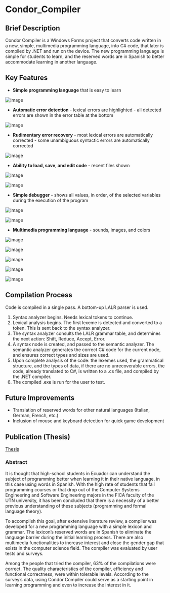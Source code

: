 # Condor_Compiler
## Brief Description
Condor Compiler is a Windows Forms project that converts code written in a new, simple, multimedia programming language, into C# code, that later is compiled by .NET and run on the device.  The new programming language is simple for students to learn, and the reserved words are in Spanish to better accommodate learning in another language.

## Key Features
- **Simple programming language** that is easy to learn

![image](https://user-images.githubusercontent.com/57734444/190204209-1ecab296-8c1e-443d-bcd9-920f0e2c0df1.png)

- **Automatic error detection** - lexical errors are highlighted - all detected errors are shown in the error table at the bottom

![image](https://user-images.githubusercontent.com/57734444/190204634-71de9153-47d6-4914-aad3-5cf68a61c599.png)

- **Rudimentary error recovery** - most lexical errors are automatically corrected - some unambiguous syntactic errors are automatically corrected

![image](https://user-images.githubusercontent.com/57734444/190205291-3eb7f378-3f57-4dd1-8512-92ae7cf76a73.png)

- **Ability to load, save, and edit code** - recent files shown

![image](https://user-images.githubusercontent.com/57734444/190205376-bd830d5e-4354-4e5d-88c9-d0d007af1b3a.png)

![image](https://user-images.githubusercontent.com/57734444/190205422-b0af2f89-aba1-4a1b-ae61-7dc6cafba2e5.png)

- **Simple debugger** - shows all values, in order, of the selected variables during the execution of the program

![image](https://user-images.githubusercontent.com/57734444/190206033-74114d04-9ff9-46eb-a815-b978d126c749.png)

![image](https://user-images.githubusercontent.com/57734444/190205959-e0187fb9-7782-43f9-aab7-41301932ad37.png)

- **Multimedia programming language** - sounds, images, and colors

![image](https://user-images.githubusercontent.com/57734444/190206527-e707e209-960b-4e5b-9035-c281eb7bea45.png)

![image](https://user-images.githubusercontent.com/57734444/190207002-f500e7d7-e56b-4293-9686-51d3d2f4e482.png)

![image](https://user-images.githubusercontent.com/57734444/190207104-682eaa48-67e9-4414-9d6a-d19125172ec9.png)

![image](https://user-images.githubusercontent.com/57734444/190207223-7353fb66-322f-4f1d-ac92-b2912dcf6b90.png)

![image](https://user-images.githubusercontent.com/57734444/190207346-0baa2ba8-b5aa-47bf-82fd-346f1d6dcd88.png)


## Compilation Process
Code is compiled in a single pass.  A bottom-up LALR parser is used.
1. Syntax analyzer begins.  Needs lexical tokens to continue.
2. Lexical analysis begins.  The first lexeme is detected and converted to a token.  This is sent back to the syntax analyzer.
3. The syntax analyzer consults the LALR grammar table, and determines the next action: Shift, Reduce, Accept, Error.
4. A syntax node is created, and passed to the semantic analyzer.  The semantic analyzer generates the correct C# code for the current node, and ensures correct types and sizes are used.
5. Upon complete analysis of the code: the lexemes used, the grammatical structure, and the types of data, if there are no unrecoverable errors, the code, already translated to C#, is written to a .cs file, and compiled by the .NET compiler.
6. The compiled .exe is run for the user to test.

## Future Improvements
- Translation of reserved words for other natural languages (Italian, German, French, etc.)
- Inclusion of mouse and keyboard detection for quick game development

## Publication (Thesis)
[Thesis](http://repositorio.utn.edu.ec/bitstream/123456789/12112/2/04%20ISC%20608%20TRABAJO%20GRADO.pdf)

### Abstract
It is thought that high-school students in Ecuador can understand the subject of programming better when learning it in their native language, in this case using words in Spanish.  With the high rate of students that fail programming courses or that drop out of the Computer Systems Engineering and Software Engineering majors in the FICA faculty of the UTN university, it has been concluded that there is a necessity of a better previous understanding of these subjects (programming and formal language theory).

To accomplish this goal, after extensive literature review, a compiler was developed for a new programming language with a simple lexicon and grammar.  The lexicon’s reserved words are in Spanish to eliminate the language barrier during the initial learning process.  There are also multimedia functionalities to increase interest and close the gender gap that exists in the computer science field.  The compiler was evaluated by user tests and surveys.

Among the people that tried the compiler, 63% of the compilations were correct.  The quality characteristics of the compiler, efficiency and functional correctness, were within tolerable levels.  According to the survey’s data, using Condor Compiler could serve as a starting point in learning programming and even to increase the interest in it.
